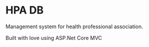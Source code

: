 # HPA DB

Management system for health professional association. 

Built with love using ASP.Net Core MVC 
